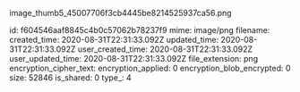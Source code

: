 image_thumb5_45007706f3cb4445be8214525937ca56.png

id: f604546aaf8845c4b0c57062b78237f9
mime: image/png
filename: 
created_time: 2020-08-31T22:31:33.092Z
updated_time: 2020-08-31T22:31:33.092Z
user_created_time: 2020-08-31T22:31:33.092Z
user_updated_time: 2020-08-31T22:31:33.092Z
file_extension: png
encryption_cipher_text: 
encryption_applied: 0
encryption_blob_encrypted: 0
size: 52846
is_shared: 0
type_: 4
